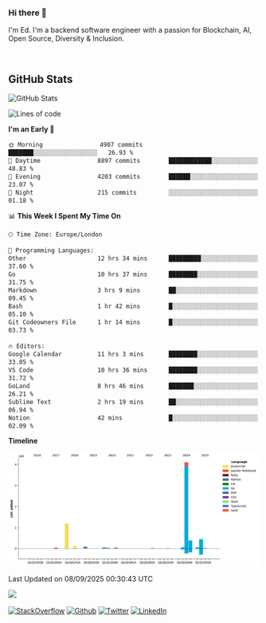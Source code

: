 ### Hi there 👋
 I'm Ed. I'm a backend software engineer with a passion for Blockchain, AI, Open Source, Diversity & Inclusion.

<br />

<h2>GitHub Stats</h2>
<p><img src="https://github-readme-stats.vercel.app/api?username=echarrod&amp;show_icons=true" alt="GitHub Stats"></p>

<!--START_SECTION:waka-->
![Lines of code](https://img.shields.io/badge/From%20Hello%20World%20I%27ve%20Written-6.7%20million%20lines%20of%20code-blue)

**I'm an Early 🐤** 

```text
🌞 Morning                4907 commits        ███████░░░░░░░░░░░░░░░░░░   26.93 % 
🌆 Daytime                8897 commits        ████████████░░░░░░░░░░░░░   48.83 % 
🌃 Evening                4203 commits        ██████░░░░░░░░░░░░░░░░░░░   23.07 % 
🌙 Night                  215 commits         ░░░░░░░░░░░░░░░░░░░░░░░░░   01.18 % 
```


📊 **This Week I Spent My Time On** 

```text
🕑︎ Time Zone: Europe/London

💬 Programming Languages: 
Other                    12 hrs 34 mins      █████████░░░░░░░░░░░░░░░░   37.60 % 
Go                       10 hrs 37 mins      ████████░░░░░░░░░░░░░░░░░   31.75 % 
Markdown                 3 hrs 9 mins        ██░░░░░░░░░░░░░░░░░░░░░░░   09.45 % 
Bash                     1 hr 42 mins        █░░░░░░░░░░░░░░░░░░░░░░░░   05.10 % 
Git Codeowners File      1 hr 14 mins        █░░░░░░░░░░░░░░░░░░░░░░░░   03.73 % 

🔥 Editors: 
Google Calendar          11 hrs 3 mins       ████████░░░░░░░░░░░░░░░░░   33.05 % 
VS Code                  10 hrs 36 mins      ████████░░░░░░░░░░░░░░░░░   31.72 % 
GoLand                   8 hrs 46 mins       ███████░░░░░░░░░░░░░░░░░░   26.21 % 
Sublime Text             2 hrs 19 mins       ██░░░░░░░░░░░░░░░░░░░░░░░   06.94 % 
Notion                   42 mins             █░░░░░░░░░░░░░░░░░░░░░░░░   02.09 % 
```

**Timeline**

![Lines of Code chart](https://raw.githubusercontent.com/echarrod/echarrod/main/assets/bar_graph.png)


 Last Updated on 08/09/2025 00:30:43 UTC
<!--END_SECTION:waka-->

![](https://komarev.com/ghpvc/?username=echarrod)

<p>
<a href="https://stackoverflow.com/users/1014632/ech" target="_blank"><img alt="StackOverflow" src="https://img.shields.io/badge/-Stackoverflow-FE7A16?style=for-the-badge&logo=stack-overflow&logoColor=white" /></a> 
<a href="https://github.com/echarrod" target="_blank"><img alt="Github" src="https://img.shields.io/badge/GitHub-%2312100E.svg?&style=for-the-badge&logo=Github&logoColor=white" /></a> 
<a href="https://twitter.com/e_harrod" target="_blank"><img alt="Twitter" src="https://img.shields.io/badge/twitter-%231DA1F2.svg?&style=for-the-badge&logo=twitter&logoColor=white" /></a> 
<a href="https://www.linkedin.com/in/ed-harrod" target="_blank"><img alt="LinkedIn" src="https://img.shields.io/badge/linkedin-%230077B5.svg?&style=for-the-badge&logo=linkedin&logoColor=white" /></a>

